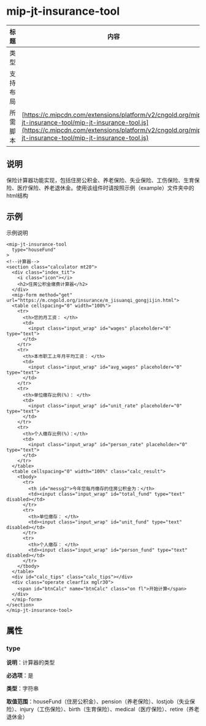 # mip-jt-insurance-tool

标题|内容
----|----
类型|
支持布局|
所需脚本| [https://c.mipcdn.com/extensions/platform/v2/cngold.org/mip-jt-insurance-tool/mip-jt-insurance-tool.js](https://c.mipcdn.com/extensions/platform/v2/cngold.org/mip-jt-insurance-tool/mip-jt-insurance-tool.js)

## 说明

保险计算器功能实现，包括住房公积金、养老保险、失业保险、工伤保险、生育保险、医疗保险、养老退休金。使用该组件时请按照示例（example）文件夹中的html结构

## 示例

示例说明

```
<mip-jt-insurance-tool
  type="houseFund"
>
<!--计算器-->
<section class="calculator mt20">
  <div class="index_tit">
    <i class="icon"></i>
    <h2>住房公积金缴费计算器</h2>
  </div>
  <mip-form method="get" url="https://m.cngold.org/insurance/m_jisuanqi_gongjijin.html">
  <table cellspacing="0" width="100%">
    <tr>
      <th>您的月工资： </th>
      <td>
        <input class="input_wrap" id="wages" placeholder="0" type="text">
      </td>
    </tr>
    <tr>
      <th>本市职工上年月平均工资： </th>
      <td>
        <input class="input_wrap" id="avg_wages" placeholder="0" type="text">
      </td>
    </tr>
    <tr>
      <th>单位缴存比例(%)： </th>
      <td>
        <input class="input_wrap" id="unit_rate" placeholder="0" type="text">
      </td>
    </tr>
    <tr>
      <th>个人缴存比例(%)：</th>
      <td>
        <input class="input_wrap" id="person_rate" placeholder="0" type="text">
      </td>
    </tr>
  </table>
  <table cellspacing="0" width="100%" class="calc_result">
    <tbody>
      <tr>
        <th id="messg2">今年您每月缴存的住房公积金为：</th>
        <td><input class="input_wrap" id="total_fund" type="text" disabled></td>
      </tr>
      <tr>
        <th>单位缴存： </th>
        <td><input class="input_wrap" id="unit_fund" type="text" disabled></td>
      </tr>
      <tr>
        <th>个人缴存： </th>
        <td><input class="input_wrap" id="person_fund" type="text" disabled></td>
      </tr>
    </tbody>
  </table>
  <div id="calc_tips" class="calc_tips"></div>
  <div class="operate clearfix mglr30">
    <span id="btnCalc" name="btnCalc" class="on fl">开始计算</span>
  </div>
  </mip-form>
</section>
</mip-jt-insurance-tool>
```

## 属性

### type

**说明**：计算器的类型

**必选项**：是

**类型**：字符串

**取值范围**：houseFund（住房公积金）、pension（养老保险）、lostjob（失业保险）、injury（工伤保险）、birth（生育保险）、medical（医疗保险）、retire（养老退休金）

